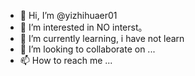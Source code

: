 - 👋 Hi, I’m @yizhihuaer01
- 👀 I’m interested in NO interst。
- 🌱 I’m currently learning, i have not learn
- 💞️ I’m looking to collaborate on ...
- 📫 How to reach me ...

<!---
yizhihuaer01/yizhihuaer01 is a ✨ special ✨ repository because its `README.md` (this file) appears on your GitHub profile.
You can click the Preview link to take a look at your changes.
--->
